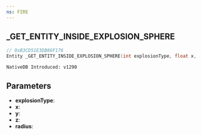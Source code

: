 ```yaml
---
ns: FIRE
---
```

## _GET_ENTITY_INSIDE_EXPLOSION_SPHERE

```c
// 0xB3CD51E3DB86F176
Entity _GET_ENTITY_INSIDE_EXPLOSION_SPHERE(int explosionType, float x, float y, float z, float radius);
```

```
NativeDB Introduced: v1290
```

## Parameters
* **explosionType**:
* **x**:
* **y**:
* **z**:
* **radius**:
